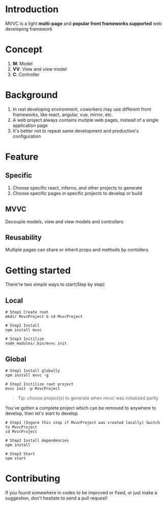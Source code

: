 # Introduction
MVVC is a light **multi-page** and **popular front frameworks supported** web developing framework


# Concept
1. **M**: Model  
2. **VV**: View and view model    
3. **C**: Controller  


# Background
1. In real developing environment, coworkers may use different front frameworks, like react, angular, vue, mirror, etc. 
2. A web project always contains mutiple web pages, instead of a single application page
3. It's better not to repeat same development and production's configuration


# Feature
## Specific
1. Choose specific react, inferno, and other projects to generate
2. Choose specific pages in specific projects to develop or build

## MVVC 
Decouple models, view and view models and controllers

## Reusability
Multiple pages can share or inherit props and methods by contollers




# Getting started
There're two simple ways to start(Step by step)
## Local
```
# Step1 Create root
mkdir MvvcProject & cd MvvcProject

# Step2 Install
npm install mvvc

# Step3 Initilize
node_modules/.bin/mvvc init
```

## Global
```
# Step1 Install globally
npm install mvvc -g

# Step2 Initilize root project
mvvc init -p MvvcProject
```
> Tip: choose project(s) to generate when mvvc was initialized partly

You've gotten a complete project which can be removed to anywhere to develop, then let's start to develop
```
# Step1 (Ingore this step if MvvcProject was created locally) Switch to MvvcProject
cd MvvcProject

# Step2 Install dependencies
npm install 

# Step3 Start
npm start
```

# Contributing 
If you found somewhere in codes to be improved or fixed, or just make a suggestion, don't hesitate to send a pull request!